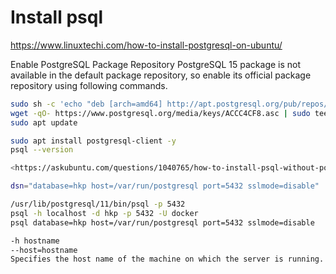 # Install psql

<https://www.linuxtechi.com/how-to-install-postgresql-on-ubuntu/>

Enable PostgreSQL Package Repository
PostgreSQL 15 package is not available in the default package repository, so enable its official package repository using following commands.

```bash
sudo sh -c 'echo "deb [arch=amd64] http://apt.postgresql.org/pub/repos/apt $(lsb_release -cs)-pgdg main" > /etc/apt/sources.list.d/pgdg.list'
wget -qO- https://www.postgresql.org/media/keys/ACCC4CF8.asc | sudo tee /etc/apt/trusted.gpg.d/pgdg.asc &>/dev/null
sudo apt update

sudo apt install postgresql-client -y
psql --version

<https://askubuntu.com/questions/1040765/how-to-install-psql-without-postgres>

dsn="database=hkp host=/var/run/postgresql port=5432 sslmode=disable"

/usr/lib/postgresql/11/bin/psql -p 5432
psql -h localhost -d hkp -p 5432 -U docker
psql database=hkp host=/var/run/postgresql port=5432 sslmode=disable

-h hostname
--host=hostname
Specifies the host name of the machine on which the server is running. If the value begins with a slash, it is used as the directory for the Unix-domain socket.
